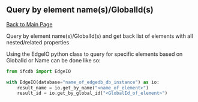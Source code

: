 ## Query by element name(s)/GlobalId(s)

[Back to Main Page](../index.md)

Query by element name(s)/GlobalId(s) and get back list of elements with all nested/related properties

Using the EdgeIO python class to query for specific elements based on GlobalId or Name can be done like so: 

```python
from ifcdb import EdgeIO

with EdgeIO(database="name_of_edgedb_db_instance") as io:
    result_name = io.get_by_name("<name_of_element>")
    result_id = io.get_by_global_id("<GlobalId_of_element>")
```
